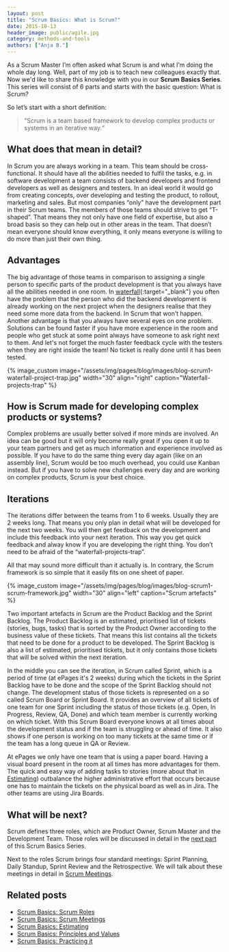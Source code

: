 ```yaml
---
layout: post
title: "Scrum Basics: What is Scrum?"
date: 2015-10-13
header_image: public/agile.jpg
category: methods-and-tools
authors: ["Anja B."]
---
```


As a Scrum Master I’m often asked what Scrum is and what I’m doing the whole day long.
Well, part of my job is to teach new colleagues exactly that.
Now we'd like to share this knowledge with you in our **Scrum Basics Series**.
This series will consist of 6 parts and starts with the basic question:
What is Scrum?

So let’s start with a short definition:

>“Scrum is a team based framework
to develop complex products
or systems in an iterative way.“

## What does that mean in detail?

In Scrum you are always working in a team.
This team should be cross-functional.
It should have all the abilities needed to fulfil the tasks, e.g. in software development a team consists of backend developers and frontend developers as well as designers and testers.
In an ideal world it would go from creating concepts, over developing and testing the product, to rollout, marketing and sales.
But most companies “only” have the development part in their Scrum teams.
The members of those teams should strive to get “T-shaped”.
That means they not only have one field of expertise, but also a broad basis so they can help out in other areas in the team.
That doesn’t mean everyone should know everything, it only means everyone is willing to do more than just their own thing.

## Advantages

The big advantage of those teams in comparison to assigning a single person to specific parts of the product development is that you always have all the abilities needed in one room.
In [waterfall](https://en.wikipedia.org/wiki/Waterfall_model){:target="_blank"} you often have the problem that the person who did the backend development is already working on the next project when the designers realise that they need some more data from the backend.
In Scrum that won’t happen.
Another advantage is that you always have several eyes on one problem.
Solutions can be found faster if you have more experience in the room and people who get stuck at some point always have someone to ask right next to them.
And let's not forget the much faster feedback cycle with the testers when they are right inside the team!
No ticket is really done until it has been tested.

{% image_custom image="/assets/img/pages/blog/images/blog-scrum1-waterfall-project-trap.jpg" width="30" align="right" caption="Waterfall-projects-trap" %}

## How is Scrum made for developing complex products or systems?

Complex problems are usually better solved if more minds are involved.
An idea can be good but it will only become really great if you open it up to your team partners and get as much information and experience involved as possible.
If you have to do the same thing every day again (like on an assembly line), Scrum would be too much overhead, you could use Kanban instead.
But if you have to solve new challenges every day and are working on complex products, Scrum is your best choice.

## Iterations

The iterations differ between the teams from 1 to 6 weeks.
Usually they are 2 weeks long.
That means you only plan in detail what will be developed for the next two weeks.
You will then get feedback on the development and include this feedback into your next iteration.
This way you get quick feedback and alway know if you are developing the right thing.
You don’t need to be afraid of the “waterfall-projects-trap”.

All that may sound more difficult than it actually is.
In contrary, the Scrum framework is so simple that it easily fits on one sheet of paper.

{% image_custom image="/assets/img/pages/blog/images/blog-scrum1-scrum-framework.jpg" width="30" align="left" caption="Scrum artefacts" %}

Two important artefacts in Scrum are the Product Backlog and the Sprint Backlog.
The Product Backlog is an estimated, prioritised list of tickets (stories, bugs, tasks) that is sorted by the Product Owner according to the business value of these tickets.
That means this list contains all the tickets that need to be done for a product to be developed.
The Sprint Backlog is also a list of estimated, prioritised tickets, but it only contains those tickets that will be solved within the next iteration.

In the middle you can see the iteration, in Scrum called Sprint, which is a period of time (at ePages it's 2 weeks) during which the tickets in the Sprint Backlog have to be done and the scope of the Sprint Backlog should not change.
The development status of those tickets is represented on a so called Scrum Board or Sprint Board.
It provides an overview of all tickets of one team for one Sprint including the status of those tickets (e.g. Open, In Progress, Review, QA, Done) and which team member is currently working on which ticket.
With this Scrum Board everyone knows at all times about the development status and if the team is struggling or ahead of time.
It also shows if one person is working on too many tickets at the same time or if the team has a long queue in QA or Review.

At ePages we only have one team that is using a paper board.
Having a visual board present in the room at all times has more advantages for them.
The quick and easy way of adding tasks to stories (more about that in [ Estimating](/blog/methods-and-tools/scrum-basics-estimating/)) outbalance the higher administrative effort that occurs because one has to maintain the tickets on the physical board as well as in Jira.
The other teams are using Jira Boards.

## What will be next?

Scrum defines three roles, which are Product Owner, Scrum Master and the Development Team.
Those roles will be discussed in detail in the [next part](/blog/methods-and-tools/scrum-basics-scrum-roles/) of this Scrum Basics Series.

Next to the roles Scrum brings four standard meetings: Sprint Planning, Daily Standup, Sprint Review and the Retrospective.
We will talk about these meetings in detail in [Scrum Meetings](/blog/methods-and-tools/scrum-basics-scrum-meetings/).

## Related posts

* [Scrum Basics: Scrum Roles](/blog/methods-and-tools/scrum-basics-scrum-roles/)
* [Scrum Basics: Scrum Meetings](/blog/methods-and-tools/scrum-basics-scrum-meetings/)
* [Scrum Basics: Estimating](/blog/methods-and-tools/scrum-basics-estimating/)
* [Scrum Basics: Principles and Values](/blog/methods-and-tools/scrum-basics-principles-and-values/)
* [Scrum Basics: Practicing it](/blog/methods-and-tools/scrum-basics-practicing-it/)
